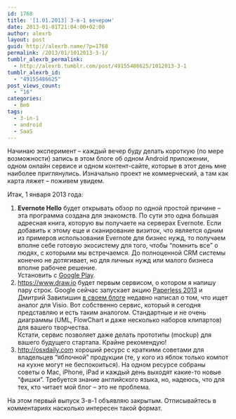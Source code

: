 ```yaml
---
id: 1768
title: '[1.01.2013] 3-в-1 вечером'
date: 2013-01-01T21:04:00+02:00
author: alexrb
layout: post
guid: http://alexrb.name/?p=1768
permalink: /2013/01/1012013-3-1/
tumblr_alexrb_permalink:
  - http://alexrb.tumblr.com/post/49155486625/1012013-3-1
tumblr_alexrb_id:
  - "49155486625"
post_views_count:
  - "16"
categories:
  - Веб
tags:
  - 3-in-1
  - android
  - SaaS
---
```

Начинаю эксперимент &#8211; каждый вечер буду делать короткую (по мере возможности) запись в этом блоге об одном Android приложении, одном онлайн сервисе и одном контент-сайте, которые в этот день мне наиболее приглянулись. Изначально проект не коммерческий, а там как карта ляжет &#8211; поживем увидем.

Итак, 1 января 2013 года:

  1. **Evernote Hello** будет открывать обзор по одной простой причине &#8211; эта программа создана для знакомств. По сути это одна большая адресная книга, которую вы получаете на серверах Evernote. Если добавить к этому еще и сканирование визиток, что является одним из примеров использования Evernote для бизнес нужд, то получаем вполне себе готовую экосистему для того, чтобы &#8220;помнить все&#8221; о людях, с которыми мы встречаемся. До полноценной CRM системы конечно не дотягивает, но для личных нужд или малого бизнеса вполне рабочее решение.  
    Установить с [Google Play](http://goo.gl/iZ0fO). 
  2. [<https://www.draw.io>](https://www.draw.io) будет первым сервисом, о котором я напишу пару строк. Google сейчас запускает акцию [Paperless 2013](http://paperless2013.org) и Дмитрий Завилишин [в своем блоге](http://dz.livejournal.com/844799.html) недавно написал о том, что ищет аналог для Visio. Вот собственно сервис, который я сегодня представляю и есть таким аналогом. Стандартные и не очень диаграммы (UML, FlowChart и даже несколько наборов клипартов) для вашего творчества.  
    Кстати, сервис позволяет даже делать прототипы (mockup) для вашего будущего стартапа. Крайне рекомендую! 
  3. [<http://osxdaily.com>](http://osxdaily.com/) хороший ресурс с краткими советами для владельцев &#8220;яблочной&#8221; продукции (те, у кого из яблок только компот на кухне могут не беспокоиться). На одном ресурсе собраны советы о Mac, iPhone, iPad и каждый день выходят какие-то новые &#8220;фишки&#8221;. Требуется знание английского языка, но, надеюсь, что для тех, кто читает мой блог &#8211; это не проблема.

На этом первый выпуск 3-в-1 объявляю закрытым. Отписывайтесь в комментариях насколько интересен такой формат.